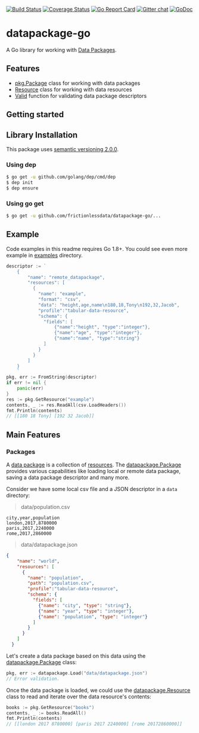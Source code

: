 [![Build Status](https://travis-ci.org/frictionlessdata/datapackage-go.svg?branch=master)](https://travis-ci.org/frictionlessdata/datapackage-go) [![Coverage Status](https://coveralls.io/repos/github/frictionlessdata/datapackage-go/badge.svg?branch=master)](https://coveralls.io/github/frictionlessdata/datapackage-go?branch=master) [![Go Report Card](https://goreportcard.com/badge/github.com/frictionlessdata/datapackage-go)](https://goreportcard.com/report/github.com/frictionlessdata/datapackage-go) [![Gitter chat](https://badges.gitter.im/gitterHQ/gitter.png)](https://gitter.im/frictionlessdata/chat) [![GoDoc](https://godoc.org/github.com/frictionlessdata/datapackage-go?status.svg)](https://godoc.org/github.com/frictionlessdata/datapackage-go/pkg)

# datapackage-go
A Go library for working with [Data Packages](http://specs.frictionlessdata.io/data-package/).

## Features

* [pkg.Package](https://godoc.org/github.com/frictionlessdata/datapackage-go/pkg#Package) class for working with data packages
* [Resource](https://godoc.org/github.com/frictionlessdata/datapackage-go/pkg#Resource) class for working with data resources
* [Valid](https://godoc.org/github.com/frictionlessdata/datapackage-go/pkg#Valid) function for validating data package descriptors

## Getting started

## Library Installation

This package uses [semantic versioning 2.0.0](http://semver.org/).

### Using dep

```sh
$ go get -u github.com/golang/dep/cmd/dep
$ dep init
$ dep ensure
```

### Using go get

```sh
$ go get -u github.com/frictionlessdata/datapackage-go/...
```

## Example

Code examples in this readme requires Go 1.8+. You could see even more example in [examples](https://github.com/frictionlessdata/datapackage-go/tree/master/examples) directory.

```go
descriptor := `
	{
		"name": "remote_datapackage",
		"resources": [
		  {
			"name": "example",
			"format": "csv",
			"data": "height,age,name\n180,18,Tony\n192,32,Jacob",
			"profile":"tabular-data-resource",
			"schema": {
			  "fields": [
				  {"name":"height", "type":"integer"},
				  {"name":"age", "type":"integer"},
				  {"name":"name", "type":"string"}
			  ]
			}
		  }
		]
	}
	`
pkg, err := FromString(descriptor)
if err != nil {
    panic(err)
}
res := pkg.GetResource("example")
contents, _ := res.ReadAll(csv.LoadHeaders())
fmt.Println(contents)
// [[180 18 Tony] [192 32 Jacob]]
```

## Main Features

### Packages

A [data package](http://frictionlessdata.io/specs/data-package/) is a collection of [resources](http://frictionlessdata.io/specs/data-resource/). The [datapackage.Package](https://godoc.org/github.com/frictionlessdata/datapackage-go/datapackage#Package) provides various capabilities like loading local or remote data package, saving a data package descriptor and many more.

Consider we have some local csv file and a JSON descriptor in a `data` directory:

> data/population.csv
```csv
city,year,population
london,2017,8780000
paris,2017,2240000
rome,2017,2860000
```

> data/datapackage.json
```json
{
    "name": "world",
    "resources": [
      {
        "name": "population",
        "path": "population.csv",
        "profile":"tabular-data-resource",
        "schema": {
          "fields": [
            {"name": "city", "type": "string"},
            {"name": "year", "type": "integer"},
            {"name": "population", "type": "integer"}
          ]
        }
      }
    ]
  }
```

Let's create a data package based on this data using the [datapackage.Package](https://godoc.org/github.com/frictionlessdata/datapackage-go/datapackage#Package) class:

```go
pkg, err := datapackage.Load("data/datapackage.json")
// Error validation.
```

Once the data package is loaded, we could use the [datapackage.Resource](https://godoc.org/github.com/frictionlessdata/datapackage-go/datapackage#Resource) class to read and iterate over the data resource's contents:

```go
books := pkg.GetResource("books")
contents, _ := books.ReadAll()
fmt.Println(contents)
// [[london 2017 8780000] [paris 2017 2240000] [rome 20172860000]]
```